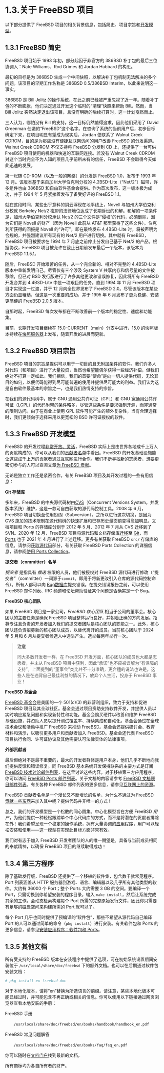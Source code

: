 # 1.3.关于 FreeBSD 项目

以下部分提供了 FreeBSD 项目的相关背景信息，包括简史、项目宗旨和[开发模型](https://docs.freebsd.org/en/books/dev-model/)。

## 1.3.1 FreeBSD 简史

FreeBSD 项目始于 1993 年初，部分起因于非官方的 386BSD 补丁包的最后三位协调人：Nate Williams、Rod Grimes 和 Jordan Hubbard 的构思。

最初的目标是为 386BSD 生成一个中间快照，以解决补丁包机制无法解决的多个问题。该项目的早期工作名称是 386BSD 0.5/386BSD Interim，以此来说明这一事实。

386BSD 是 Bill Jolitz 的操作系统，在此之前已经被严重忽视了近一年。随着补丁包的不断膨胀，他们决定通过开发这个临时的“清理”快照来帮助 Bill。然而，当 Bill Jolitz 突然决定退出该项目，且没有明确的后续打算时，这一计划戛然而止。

三人认为，哪怕没有 Bill 的支持，这一目标仍然值得追求，因此他们采用了 David Greenman 创造的“FreeBSD”这个名字。在咨询了系统的当前用户后，初步目标确定下来，在项目明显有望成为现实后，Jordan 便联系了 Walnut Creek CDROM，目的是为那些没有便捷互联网访问的用户改善 FreeBSD 的分发渠道。Walnut Creek CDROM 不仅支持将 FreeBSD 分发到 CD 上，还提供了一台可供 FreeBSD 项目使用的机器和快速的互联网连接。若没有 Walnut Creek CDROM 对这个当时完全不为人知的项目几乎前所未有的信任，FreeBSD 不会取得今天如此迅速的发展。

第一张随 CD-ROM（以及一般的网络）的分发是 FreeBSD 1.0，发布于 1993 年 12 月。该版本基于来自加州大学伯克利分校的 4.3BSD-Lite（“Net/2”）磁带，许多组件也由 386BSD 和自由软件基金会提供。作为首次发布，这一版本极为成功，并于 1994 年 5 月紧接着发布了备受好评的 FreeBSD 1.1。

就在这段时间，某些出乎意料的阴云浮现在地平线上，Novell 与加州大学伯克利分校就 Berkeley Net/2 磁带的法律地位达成了长期诉讼的和解。和解的一项条件是，加州大学伯克利分校承认 Net/2 的三个文件是“侵权”的代码，必须删除，因为它们是 Novell 的财产（因为 Novell 此前从 AT&T 那里获得了这些文件）。伯克利所获得的回报是 Novell 的“许可”，即在最终发布 4.4BSD-Lite 时，将被声明为合规的，并强烈建议所有现有的 Net/2 用户进行切换。其中就有 FreeBSD，FreeBSD 项目被要求在 1994 年 7 月底之前停止分发自己基于 Net/2 的产品。根据协议，FreeBSD 项目被允许在截止日期前发布最后一个版本，该版本为 FreeBSD 1.1.5.1。

随后，FreeBSD 开始艰苦的任务，从一个完全新的、相对不完整的 4.4BSD-Lite 版本中重新发明自己。尽管仅有三个涉及 System V 共享内存和信号量的文件被移除，但已对 BSD 发行版进行了许多其他更改和错误修复，因此将所有 FreeBSD 开发合并到 4.4BSD-Lite 中是一项艰巨的任务。直到 1994 年 11 月 FreeBSD 项目才实现这一过渡，并于 12 月向全世界发布了 FreeBSD 2.0。尽管该版本在某些方面仍显粗糙，但这是一次重要的成功，并于 1995 年 6 月发布了更为稳健、安装更简便的 FreeBSD 2.0.5 版本。

自那时起，FreeBSD 每次发布都在不断改善前一个版本的稳定性、速度和功能集。

目前，长期开发项目继续在 15.0-CURRENT（main）分支中进行，15.0 的快照版本持续在[快照服务器](https://download.freebsd.org/snapshots/)上发布，随着开发的进展而更新。

## 1.3.2 FreeBSD 项目宗旨

FreeBSD 项目的宗旨是提供可以用于一切目的且无附加条件的软件。我们许多人对代码（和项目）进行了大量投资，当然也希望能偶尔获得一些经济补偿，但我们绝对不打算一定如此。我们相信，我们的首要“使命”是向一切人提供代码，无论其目的如何，以便代码能得到尽可能普遍的使用并提供尽可能大的利益。我们认为这是自由软件最基本的宗旨之一，也是我们热情支持的宗旨。

在我们的源代码树中，属于 GNU 通用公共许可证（GPL）和 GNU 宽通用公共许可证（LGPL）的代码附带的条件略多，尽管这些条件是要求强制开源，而非通常的限制访问。由于在商业上使用 GPL 软件可能产生的额外复杂性，当有合理选择时，我们更倾向于选择采用以更宽松的 BSD 许可证授权的软件。

## 1.3.3 FreeBSD 开发模型

FreeBSD 的开发过程[非常开放、灵活](https://docs.freebsd.org/en/books/dev-model/)，FreeBSD 实际上是由世界各地成千上万人的贡献构成的，你可以从我们的[贡献者名单](https://docs.freebsd.org/en/articles/contributors/)中看出。FreeBSD 的开发基础设施能让这些成千上万的贡献者通过互联网进行合作。我们不断寻找新的志愿者，想要更密切参与的人可以查阅文章[为 FreeBSD 贡献](https://docs.freebsd.org/en/articles/contributing/)。

无论是独立工作还是紧密合作，有关 FreeBSD 项目及其开发过程的一些有用信息：

**Git 存储库**  

多年来，FreeBSD 的中央源代码树由[CVS](https://www.nongnu.org/cvs/)（Concurrent Versions System，并发版本系统）维护，这是一款可自由获取的源代码控制工具。2008 年 6 月，FreeBSD 项目切换至使用[SVN](https://subversion.apache.org/)（Subversion）。之所以进行这次切换，是因为 CVS 施加的技术限制在源代码树的快速扩展和已存历史量面前变得愈加明显。文档项目和 Ports 的存储库分别于 2012 年 5 月、2012 年 7 月从 CVS 迁移到了 SVN。2020 年 12 月，FreeBSD 项目将源代码和文档存储库[迁移](https://www.freebsd.org/status/report-2020-10-2020-12.html#Git-Migration-Working-Group)至 [Git](https://git-scm.com/)，而 [Ports](https://www.freebsd.org/status/report-2021-04-2021-06/#_git_migration_working_group) 也于 2021 年 4 月进行了上述迁移。更多有关获取 FreeBSD `src/` 存储库的信息，请参阅[获取源代码](https://docs.freebsd.org/en/books/handbook/cutting-edge/#synching)部分，有关获取 FreeBSD Ports Collection 的详细信息，请参阅[使用 Ports Collection](https://docs.freebsd.org/en/books/handbook/ports/#ports-using)。

**提交者（committer）名单** 

*提交者* 是指具有 *推送* 权限的人员，他们被授权对 FreeBSD 源代码进行修改（“提交者”（committer）一词源于`commit`，即用于将新更改引入仓库的源代码控制命令）。所有人都可以向 [Bug数据库](https://bugs.freebsd.org/submit/)提交错误。在提交错误报告之前，可以使用 FreeBSD 邮件列表、IRC 频道和论坛帮助验证某个问题是否确实是一个 Bug。

**FreeBSD 核心团队**  

如果 FreeBSD 项目是一家公司，*FreeBSD 核心团队* 相当于公司的董事会。核心团队的主要任务是确保 FreeBSD 项目整体运行良好，并朝着正确的方向发展。招募专注且负责的开发者加入我们的提交者团队是核心团队的职能之一。此外，核心团队还负责招募新的核心团队成员，以替代离开的成员。当前核心团队于 2024 年 5 月和 6 月从提交者候选人中选举产生。选举每两年举行一次。

>**注意**
>
>同大多数开发者一样，在 FreeBSD 开发方面，核心团队的成员也大都是志愿者，并未从 FreeBSD 项目中获利，因此“承诺”也不应被误解为“有保障的支持”。上面提到的“董事会”类比并不十分准确，更合适的说法也许是，这些人是在违背自己最佳利益的情况下，放弃个人生活，投身于 FreeBSD 事业！

**FreeBSD 基金会**  

[FreeBSD 基金会](https://freebsdfoundation.org/)是美国的一个 501(c)(3) 的非营利组织，致力于支持和促进 FreeBSD 项目及其全球社区。基金会通过项目资助支持软件开发，并提供人员以实时响应紧急问题和实现新特性和功能。基金会购买硬件以改善和维护 FreeBSD 基础设施，并资助人员以提升测试覆盖率、持续集成和自动化。基金会通过在全球技术会议和活动中推广 FreeBSD 来推动 FreeBSD。基金会还提供研讨会、教育材料和演示，以吸引更多用户和贡献者加入 FreeBSD。基金会还代表 FreeBSD 项目执行合同、许可证协议及其他需要认可法律实体的法律事项。

**外部贡献者**  

最后但绝对不是最不重要的，最大的开发者群体是用户本身，他们几乎不断地向我们提供反馈和错误修复。同 FreeBSD 基本系统开发保持联系的主要方式是订阅 [FreeBSD 技术讨论邮件列表](https://lists.freebsd.org/subscription/freebsd-hackers)，在这里讨论这些内容。对于移植第三方应用程序，你可以访问 [FreeBSD Ports 邮件列表](https://lists.freebsd.org/subscription/freebsd-ports)。关于文档的内容请参考 [FreeBSD 文档项目邮件列表](https://lists.freebsd.org/subscription/freebsd-doc)。有关各种 FreeBSD 邮件列表的更多信息，请参见[互联网上的资源](https://docs.freebsd.org/en/books/handbook/eresources/#eresources)。

[FreeBSD 贡献者名单](https://docs.freebsd.org/en/articles/contributors/)是一个漫长又不断增长的名单，为什么不通过[为 FreeBSD 贡献一些东西](https://docs.freebsd.org/en/articles/contributing/)来加入其中呢？提供代码并非唯一的方式！

总之，我们的开发模型是一个松散的同心圆集。中心化模型旨在方便 FreeBSD *用户*，为他们提供一种轻松跟踪单个中心代码库的方式，而不是将潜在的贡献者排除在外！我们希望呈现一个稳定的操作系统，拥有大量协调的[应用程序](https://docs.freebsd.org/en/books/handbook/ports/#ports)，用户可以轻松安装和使用——这一模型在实现此目标方面非常有效。

我们对有志于加入 FreeBSD 开发者团队的人的唯一期望是，具备与当前成员相同的奉献精神，以确保 FreeBSD 项目的继续取得成功！

## 1.3.4 第三方程序

除了基础发行版，FreeBSD 还提供了一个移植的软件集，包含数千款常见程序。Port 列表涵盖从 HTTP 服务器到游戏、语言、编辑器以及几乎所有其他类型的软件。大约有 36000 个 Port；整个 Ports 大约需要 3 GB 的空间。要编译一个 Port，只需切换到你希望安装的程序目录，输入 `make install`，然后让系统完成其余的工作。会动态检索构建每个 Port 所需的完整原始发行文件，因此你只需要有足够的磁盘空间来构建所需的 Port 就可以了。

每个 Port 几乎也同时提供了预编译的“软件包”，那些不希望从源代码自己编译 Port 的人可以通过简单的命令（`pkg install`）进行安装。有关软件包和 Ports 的更多信息，请参见[安装应用程序：软件包和 Ports](https://docs.freebsd.org/en/books/handbook/ports/#ports)。

## 1.3.5 其他文档

所有受支持的 FreeBSD 版本在安装程序中提供了选项，可在初始系统设置期间安装位于 `/usr/local/share/doc/freebsd` 下的额外文档。也可以在后期通过软件包安装文档：

```sh
# pkg install en-freebsd-doc
```

对于本地化版本，请将“en”替换为所选语言的前缀。请注意，某些本地化版本可能已经过时，并可能包含不再正确或相关的信息。你可以使用以下链接通过网页浏览器查看本地安装的手册：

FreeBSD 手册 

　　`/usr/local/share/doc/freebsd/en/books/handbook/handbook_en.pdf`

FreeBSD 常见问题解答 

　　`/usr/local/share/doc/freebsd/en/books/faq/faq_en.pdf`

你可以随时在[文档门户](https://docs.freebsd.org/)找到最新的文档。

所有商标均为各自所有者的财产。
